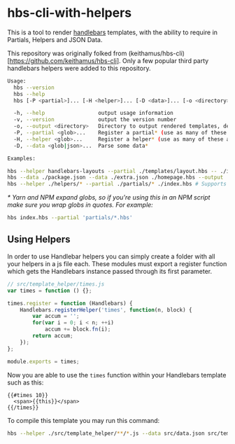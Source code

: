 # hbs-cli-with-helpers



This is a tool to render [handlebars](http://handlebarsjs.com) templates, with the ability to require in Partials, Helpers and JSON Data.

This repository was originally folked from (keithamus/hbs-cli)[https://github.com/keithamus/hbs-cli].
Only a few popular third party handlebars helpers were added to this repository. 

```sh
Usage:
  hbs --version
  hbs --help
  hbs [-P <partial>]... [-H <helper>]... [-D <data>]... [-o <directory>] [--] (<template...>)

  -h, --help                 output usage information
  -v, --version              output the version number
  -o, --output <directory>   Directory to output rendered templates, defaults to cwd
  -P, --partial <glob>...    Register a partial* (use as many of these as you want)
  -H, --helper <glob>...     Register a helper* (use as many of these as you want)
  -D, --data <glob|json>...  Parse some data*

Examples:

hbs --helper handlebars-layouts --partial ./templates/layout.hbs -- ./index.hbs
hbs --data ./package.json --data ./extra.json ./homepage.hbs --output ./site/
hbs --helper ./helpers/* --partial ./partials/* ./index.hbs # Supports globs!
```

_* Yarn and NPM expand globs, so if you're using this in an NPM script make sure you wrap globs in quotes. For example:_
```sh
hbs index.hbs --partial 'partials/*.hbs'
```

## Using Helpers

In order to use Handlebar helpers you can simply create a folder with all your helpers in a js file each. These modules must export a register function which gets the Handlebars instance passed through its first parameter.

```js
// src/template_helper/times.js
var times = function () {};

times.register = function (Handlebars) {
    Handlebars.registerHelper('times', function(n, block) {
        var accum = '';
        for(var i = 0; i < n; ++i)
            accum += block.fn(i);
        return accum;
    });
};

module.exports = times;
```

Now you are able to use the `times` function within your Handlebars template such as this:

```
{{#times 10}}
  <span>{{this}}</span>
{{/times}}
```

To compile this template you may run this command:

```bash
hbs --helper ./src/template_helper/**/*.js --data src/data.json src/templates/**/*.hbs --output dist/
```
